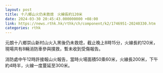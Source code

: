 ```yaml
---
layout: post
title: 十八鄉山火仍未救熄　火線長約120米
date: 2024-03-30 20:45:43.000000000 +08:00
link: https://news.rthk.hk/rthk/ch/component/k2/1746951-20240330.htm
categories: rthk
---
```


元朗十八鄉崇山新村山火入黑後仍未救熄，截止晚上8時15分，火線長約120米，現場共有8輛消防車參與撲救，暫未收到受傷報告。

消防處中午12時許接報山火報告，當時火場面積50乘60米，火線長200米，下午約4時半，火線一度蔓延至300米。
